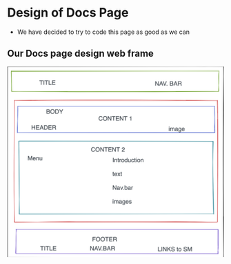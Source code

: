 # Design of Docs Page

- We have decided to try to code this page as good as we can

## Our Docs page design web frame

![wire frame]('/../../assets/docs.png)